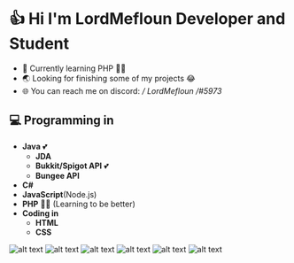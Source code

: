 # 👍 Hi I'm LordMefloun Developer and Student

- 📜 Currently learning PHP 👨‍🎓
- 🌏 Looking for finishing some of my projects 😂
- 🌐 You can reach me on discord: **/* LordMefloun */#5973**

## 💻 Programming in

- **Java** 💕
  - __JDA__
  - __Bukkit/Spigot API__ 💕
  - __Bungee API__
- **C#** 
- **JavaScript**(Node.js)
- **PHP** 👨‍🎓 (Learning to be better)
- **Coding in**
  - __HTML__
  - __CSS__

![alt text](https://img.icons8.com/color/48/000000/java-coffee-cup-logo--v2.png "Java") 
![alt text](https://img.icons8.com/color/48/000000/c-sharp-logo.png "C#")
![alt text](https://img.icons8.com/color/48/000000/javascript--v1.png "Javascript")
![alt text](https://img.icons8.com/color/48/000000/nodejs.png "Node.js")
![alt text](https://img.icons8.com/ios/50/000000/php.png "PHP")
![alt text](https://img.icons8.com/fluency/48/000000/laravel.png "Laravel")

